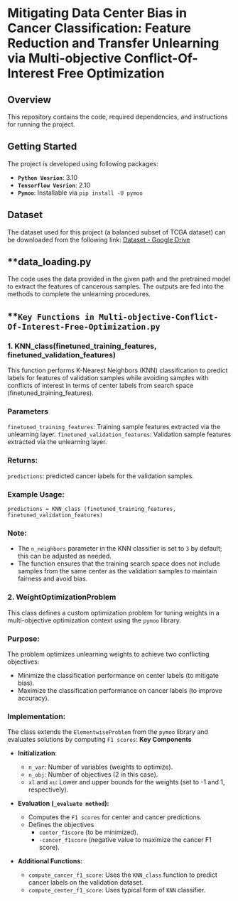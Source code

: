 # **Mitigating Data Center Bias in Cancer Classification: Feature Reduction and Transfer Unlearning via Multi-objective Conflict-Of-Interest Free Optimization**

## **Overview**
This repository contains the code, required dependencies, and instructions for running the project.

## Getting Started
The project is developed using following packages:
- **`Python Vesrion`**: 3.10
- **`Tensorflow Vesrion`**: 2.10
- **`Pymoo`**: Installable via
  `pip install -U pymoo`

## Dataset
The dataset used for this project (a balanced subset of TCGA dataset) can be downloaded from the following link: [Dataset - Google Drive](https://drive.google.com/drive/folders/1FU40tvcKCHGqQnmzPha2dtCAWNZpViR-?usp=sharing)

## **data_loading.py
The code uses the data provided in the given path and the pretrained model to extract the features of cancerous samples. The outputs are fed into the methods to complete the unlearning procedures.

## **`Key Functions in Multi-objective-Conflict-Of-Interest-Free-Optimization.py`
### 1. KNN_class(finetuned_training_features, finetuned_validation_features)
This function performs K-Nearest Neighbors (KNN) classification to predict labels for features of validation samples while avoiding samples with conflicts of interest in terms of center labels from search space (finetuned_training_features).
### Parameters
`finetuned_training_features`: Training sample features extracted via the unlearning layer.
`finetuned_validation_features`: Validation sample features extracted via the unlearning layer.

### Returns:
`predictions`: predicted cancer labels for the validation samples.
### Example Usage: 
`predictions = KNN_class (finetuned_training_features, finetuned_validation_features)`

### Note:
- The `n_neighbors` parameter in the KNN classifier is set to `3` by default; this can be adjusted as needed.
- The function ensures that the training search space does not include samples from the same center as the validation samples to maintain fairness and avoid bias.

### 2. WeightOptimizationProblem
This class defines a custom optimization problem for tuning weights in a multi-objective optimization context using the `pymoo` library.

### Purpose:
The problem optimizes unlearning weights to achieve two conflicting objectives:
- Minimize the classification performance on center labels (to mitigate bias).
- Maximize the classification performance on cancer labels (to improve accuracy).

### Implementation: 
The class extends the `ElementwiseProblem` from the `pymoo` library and evaluates solutions by computing `F1 scores`:
**Key Components**
- **Initialization**:
   - `n_var`: Number of variables (weights to optimize).
   - `n_obj`: Number of objectives (2 in this case).
   - `xl` and `xu`: Lower and upper bounds for the weights (set to -1 and 1, respectively).
 
- **Evaluation (`_evaluate method`):**
    - Computes the `F1 scores` for center and cancer predictions.
    - Defines the objectives
        - `center_f1score` (to be minimized).
        - `-cancer_f1score` (negative value to maximize the cancer F1 score).
- **Additional Functions:**
  - `compute_cancer_f1_score`: Uses the `KNN_class` function to predict cancer labels on the validation dataset.
  - `compute_center_f1_score`: Uses typical form of `KNN` classifier.
